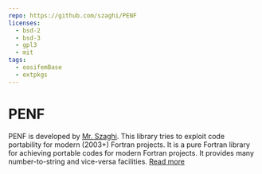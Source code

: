 ```yaml
---
repo: https://github.com/szaghi/PENF
licenses:
  - bsd-2
  - bsd-3
  - gpl3
  - mit
tags:
  - easifemBase
  - extpkgs
---
```


# PENF

PENF is developed by [Mr. Szaghi](https://github.com/szaghi). This library tries to exploit code portability for modern (2003+) Fortran projects. It is a pure Fortran library for achieving portable codes for modern Fortran projects. It provides many number-to-string and vice-versa facilities. [Read more](https://github.com/szaghi/PENF/tree/master/src)
